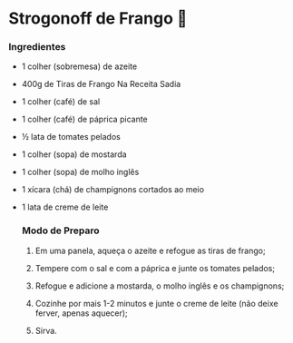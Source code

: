 # Strogonoff de Frango :chicken:

### Ingredientes

- 1 colher (sobremesa) de azeite

- 400g de Tiras de Frango Na Receita Sadia

- 1 colher (café) de sal

- 1 colher (café) de páprica picante

- ½ lata de tomates pelados

- 1 colher (sopa) de mostarda

- 1 colher (sopa) de molho inglês

- 1 xícara (chá) de champignons cortados ao meio

- 1 lata de creme de leite

  ### Modo de Preparo

  1. Em uma panela, aqueça o azeite e refogue as tiras de frango;

  2. Tempere com o sal e com a páprica e junte os tomates pelados;

  3. Refogue e adicione a mostarda, o molho inglês e os champignons;

  4. Cozinhe por mais 1-2 minutos e junte o creme de leite (não deixe ferver, apenas aquecer);

  5. Sirva.